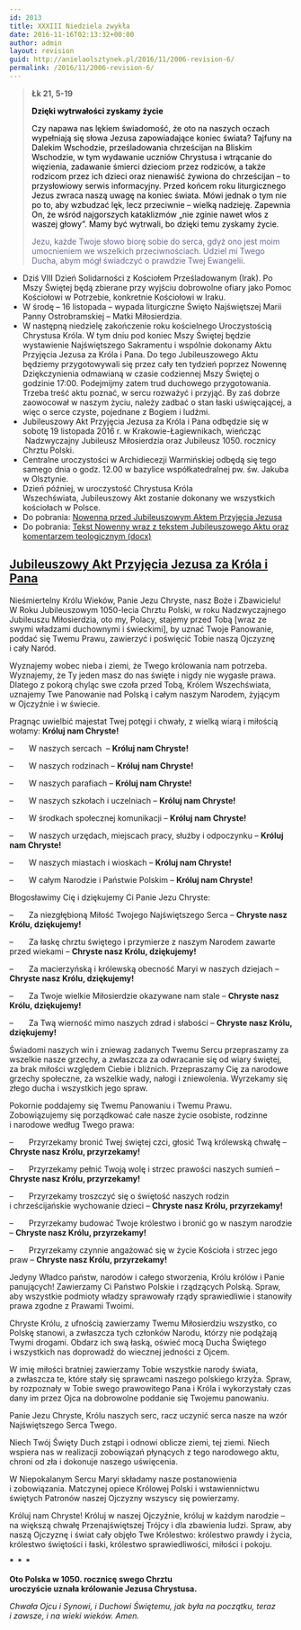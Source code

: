 ```yaml
---
id: 2013
title: XXXIII Niedziela zwykła
date: 2016-11-16T02:13:32+00:00
author: admin
layout: revision
guid: http://anielaolsztynek.pl/2016/11/2006-revision-6/
permalink: /2016/11/2006-revision-6/
---
```

> **Łk 21, 5-19**
> 
> <span style="color: #000000;"><strong>Dzięki wytrwałości zyskamy życie</strong></span>
> 
> <span style="color: #000000;">Czy napawa nas lękiem świadomość, że oto na naszych oczach wypełniają się słowa Jezusa zapowiadające koniec świata? Tajfuny na Dalekim Wschodzie, prześladowania chrześcijan na Bliskim Wschodzie, w tym wydawanie uczniów Chrystusa i wtrącanie do więzienia, zadawanie śmierci dzieciom przez rodziców, a także rodzicom przez ich dzieci oraz nienawiść żywiona do chrześcijan &#8211; to przysłowiowy serwis informacyjny. Przed końcem roku liturgicznego Jezus zwraca naszą uwagę na koniec świata. Mówi jednak o tym nie po to, aby wzbudzać lęk, lecz przeciwnie &#8211; wielką nadzieję. Zapewnia On, że wśród najgorszych kataklizmów &#8222;nie zginie nawet włos z waszej głowy&#8221;. Mamy być wytrwali, bo dzięki temu zyskamy życie.</span>
> 
> <span style="color: #666699;">Jezu, każde Twoje słowo biorę sobie do serca, gdyż ono jest moim umocnieniem we wszelkich przeciwnościach. Udziel mi Twego Ducha, abym mógł świadczyć o prawdzie Twej Ewangelii.</span>

  * Dziś VIII Dzień Solidarności z Kościołem Prześladowanym (Irak). Po Mszy Świętej będą zbierane przy wyjściu dobrowolne ofiary jako Pomoc Kościołowi w Potrzebie, konkretnie Kościołowi w Iraku.
  * W środę &#8211; 16 listopada &#8211; wypada liturgiczne Święto Najświętszej Marii Panny Ostrobramskiej – Matki Miłosierdzia.
  * W następną niedzielę zakończenie roku kościelnego Uroczystością Chrystusa Króla. W tym dniu pod koniec Mszy Świętej będzie wystawienie Najświętszego Sakramentu i wspólnie dokonamy Aktu Przyjęcia Jezusa za Króla i Pana. Do tego Jubileuszowego Aktu będziemy przygotowywali się przez cały ten tydzień poprzez Nowennę Dziękczynienia odmawianą w czasie codziennej Mszy Świętej o godzinie 17:00. Podejmijmy zatem trud duchowego przygotowania. Trzeba treść aktu poznać, w sercu rozważyć i przyjąć. By zaś dobrze zaowocował w naszym życiu, należy zadbać o stan łaski uświęcającej, a więc o serce czyste, pojednane z Bogiem i ludźmi.
  * Jubileuszowy Akt Przyjęcia Jezusa za Króla i Pana odbędzie się w sobotę 19 listopada 2016 r. w Krakowie-Łagiewnikach, wieńcząc  Nadzwyczajny Jubileusz Miłosierdzia oraz Jubileusz 1050. rocznicy Chrztu Polski.
  * Centralne uroczystości w Archidiecezji Warmińskiej odbędą się tego samego dnia o godz. 12.00 w bazylice współkatedralnej pw. św. Jakuba w Olsztynie.
  * Dzień później, w uroczystość Chrystusa Króla Wszechświata, Jubileuszowy Akt zostanie dokonany we wszystkich kościołach w Polsce.
  * Do pobrania: [Nowenna przed Jubileuszowym Aktem Przyjęcia Jezusa](http://episkopat.pl/nowenna-przed-jubileuszowym-aktem-przyjecia-jezusa-za-krola-i-pana/)
  * Do pobrania: [Tekst Nowenny wraz z tekstem Jubileuszowego Aktu oraz komentarzem teologicznym (docx)](http://episkopat.pl/wp-content/uploads/2016/11/NOWENNA_przed_Jubileuszowym_Aktem.docx)

## 

## <span style="text-decoration: underline;">Jubileuszowy Akt Przyjęcia Jezusa za Króla i Pana</span>

<div>
  <p>
    Nieśmiertelny Królu Wieków, Panie Jezu Chryste, nasz Boże i Zbawicielu! W Roku Jubileuszowym 1050-lecia Chrztu Polski, w roku Nadzwyczajnego Jubileuszu Miłosierdzia, oto my, Polacy, stajemy przed Tobą [wraz ze swymi władzami duchownymi i świeckimi], by uznać Twoje Panowanie, poddać się Twemu Prawu, zawierzyć i poświęcić Tobie naszą Ojczyznę i cały Naród.
  </p>
  
  <p>
    Wyznajemy wobec nieba i ziemi, że Twego królowania nam potrzeba. Wyznajemy, że Ty jeden masz do nas święte i nigdy nie wygasłe prawa. Dlatego z pokorą chyląc swe czoła przed Tobą, Królem Wszechświata, uznajemy Twe Panowanie nad Polską i całym naszym Narodem, żyjącym w Ojczyźnie i w świecie.
  </p>
  
  <p>
    Pragnąc uwielbić majestat Twej potęgi i chwały, z wielką wiarą i miłością wołamy: <strong>Króluj nam Chryste!</strong>
  </p>
  
  <p>
    –       W naszych sercach  – <strong>Króluj nam Chryste!</strong>
  </p>
  
  <p>
    –       W naszych rodzinach – <strong>Króluj nam Chryste!</strong>
  </p>
  
  <p>
    –       W naszych parafiach – <strong>Króluj nam Chryste!</strong>
  </p>
  
  <p>
    –       W naszych szkołach i uczelniach – <strong>Króluj nam Chryste!</strong>
  </p>
  
  <p>
    –       W środkach społecznej komunikacji – <strong>Króluj nam Chryste!</strong>
  </p>
  
  <p>
    –       W naszych urzędach, miejscach pracy, służby i odpoczynku – <strong>Króluj nam Chryste!</strong>
  </p>
  
  <p>
    –       W naszych miastach i wioskach – <strong>Króluj nam Chryste!</strong>
  </p>
  
  <p>
    –       W całym Narodzie i Państwie Polskim – <strong>Króluj nam Chryste!</strong>
  </p>
  
  <p>
    Błogosławimy Cię i dziękujemy Ci Panie Jezu Chryste:
  </p>
  
  <p>
    –       Za niezgłębioną Miłość Twojego Najświętszego Serca – <strong>Chryste nasz Królu, dziękujemy!</strong>
  </p>
  
  <p>
    –       Za łaskę chrztu świętego i przymierze z naszym Narodem zawarte przed wiekami – <strong>Chryste nasz Królu, dziękujemy!</strong>
  </p>
  
  <p>
    –       Za macierzyńską i królewską obecność Maryi w naszych dziejach – <strong>Chryste nasz Królu, dziękujemy!</strong>
  </p>
  
  <p>
    –       Za Twoje wielkie Miłosierdzie okazywane nam stale – <strong>Chryste nasz Królu, dziękujemy!</strong>
  </p>
  
  <p>
    –       Za Twą wierność mimo naszych zdrad i słabości – <strong>Chryste nasz Królu, dziękujemy!</strong>
  </p>
  
  <p>
    Świadomi naszych win i zniewag zadanych Twemu Sercu przepraszamy za wszelkie nasze grzechy, a zwłaszcza za odwracanie się od wiary świętej, za brak miłości względem Ciebie i bliźnich. Przepraszamy Cię za narodowe grzechy społeczne, za wszelkie wady, nałogi i zniewolenia. Wyrzekamy się złego ducha i wszystkich jego spraw.
  </p>
  
  <p>
    Pokornie poddajemy się Twemu Panowaniu i Twemu Prawu. Zobowiązujemy się porządkować całe nasze życie osobiste, rodzinne i narodowe według Twego prawa:
  </p>
  
  <p>
    –       Przyrzekamy bronić Twej świętej czci, głosić Twą królewską chwałę – <strong> Chryste nasz Królu, przyrzekamy!</strong>
  </p>
  
  <p>
    –       Przyrzekamy pełnić Twoją wolę i strzec prawości naszych sumień –  <strong>Chryste nasz Królu, przyrzekamy!</strong>
  </p>
  
  <p>
    –       Przyrzekamy troszczyć się o świętość naszych rodzin i chrześcijańskie wychowanie dzieci – <strong>Chryste nasz Królu, przyrzekamy!</strong>
  </p>
  
  <p>
    –       Przyrzekamy budować Twoje królestwo i bronić go w naszym narodzie – <strong>Chryste nasz Królu, przyrzekamy!</strong>
  </p>
  
  <p>
    –       Przyrzekamy czynnie angażować się w życie Kościoła i strzec jego praw – <strong>Chryste nasz Królu, przyrzekamy!</strong>
  </p>
  
  <p>
    Jedyny Władco państw, narodów i całego stworzenia, Królu królów i Panie panujących! Zawierzamy Ci Państwo Polskie i rządzących Polską. Spraw, aby wszystkie podmioty władzy sprawowały rządy sprawiedliwie i stanowiły prawa zgodne z Prawami Twoimi.
  </p>
  
  <p>
    Chryste Królu, z ufnością zawierzamy Twemu Miłosierdziu wszystko, co Polskę stanowi, a zwłaszcza tych członków Narodu, którzy nie podążają Twymi drogami. Obdarz ich swą łaską, oświeć mocą Ducha Świętego i wszystkich nas doprowadź do wiecznej jedności z Ojcem.
  </p>
  
  <p>
    W imię miłości bratniej zawierzamy Tobie wszystkie narody świata, a zwłaszcza te, które stały się sprawcami naszego polskiego krzyża. Spraw, by rozpoznały w Tobie swego prawowitego Pana i Króla i wykorzystały czas dany im przez Ojca na dobrowolne poddanie się Twojemu panowaniu.
  </p>
  
  <p>
    Panie Jezu Chryste, Królu naszych serc, racz uczynić serca nasze na wzór Najświętszego Serca Twego.
  </p>
  
  <p>
    Niech Twój Święty Duch zstąpi i odnowi oblicze ziemi, tej ziemi. Niech wspiera nas w realizacji zobowiązań płynących z tego narodowego aktu, chroni od zła i dokonuje naszego uświęcenia.
  </p>
  
  <p>
    W Niepokalanym Sercu Maryi składamy nasze postanowienia i zobowiązania. Matczynej opiece Królowej Polski i wstawiennictwu świętych Patronów naszej Ojczyzny wszyscy się powierzamy.
  </p>
  
  <p>
    Króluj nam Chryste! Króluj w naszej Ojczyźnie, króluj w każdym narodzie – na większą chwałę Przenajświętszej Trójcy i dla zbawienia ludzi. Spraw, aby naszą Ojczyznę i świat cały objęło Twe Królestwo: królestwo prawdy i życia, królestwo świętości i łaski, królestwo sprawiedliwości, miłości i pokoju.
  </p>
  
  <p>
    <strong>*  *  *</strong>
  </p>
  
  <p>
    <strong>Oto Polska w 1050. rocznicę swego Chrztu<br /> uroczyście uznała królowanie Jezusa Chrystusa.</strong>
  </p>
  
  <p>
    <em>Chwała Ojcu i Synowi, i Duchowi Świętemu, jak była na początku, teraz i zawsze, i na wieki wieków. Amen.</em>
  </p>
</div>